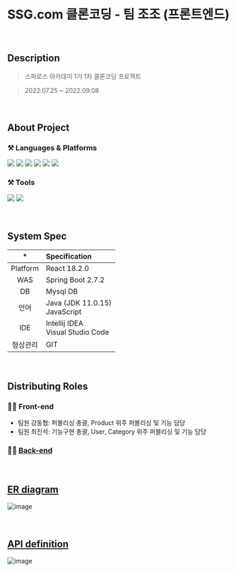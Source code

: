 # SSG.com 클론코딩  - 팀 조조 (프론트엔드)
  
  
  
  
　  
## Description

> 스파로스 아카데미 1기 1차 클론코딩 프로젝트

> 2022.07.25 ~ 2022.09.08  
  
  
  
  
　  
## About Project
### ⚒ Languages & Platforms
<img src="https://img.shields.io/badge/HTML5-E34F26?&style=for-the-badge&logo=HTML5&logoColor=white"/></a>
<img src="https://img.shields.io/badge/CSS-1572b6?&style=for-the-badge&logo=css3&logoColor=white"/></a>
<img src="https://img.shields.io/badge/JavaScript-F7DF1E?&style=for-the-badge&logo=JavaScript&logoColor=white"/></a>
<img src="https://img.shields.io/badge/React-61DAFB?style=for-the-badge&logo=React&logoColor=white"></a>
<img src="https://img.shields.io/badge/Axios-5A29E4?style=for-the-badge&logo=Axios&logoColor=white"> </a>
<img src="https://img.shields.io/badge/Recoil-61DAFB?style=for-the-badge&logo=Recoil&logoColor=white">

### ⚒ Tools
<img src="https://img.shields.io/badge/Visual%20Studio%20Code-007ACC?&style=for-the-badge&logo=Visual%20Studio%20Code&logoColor=white"/> </a>
<img src="https://img.shields.io/badge/Git-F05032?&style=for-the-badge&logo=Git&logoColor=white"/> </a>
  
  
  
　  
## System Spec

| * | Specification |
|:------:| :- |
| Platform | React 18.2.0 |
| WAS | Spring Boot 2.7.2 |
| DB | Mysql DB  |
| 언어 | Java (JDK 11.0.15) </br>JavaScript |
| IDE | Intellij IDEA </br>Visual Studio Code |
| 형상관리 | GIT |
  
  
  
  
　  
## Distributing Roles
### 👨‍💻 Front-end
* 팀원 강동협: 퍼블리싱 총괄, Product 위주 퍼블리싱 및 기능 담당
* 팀원 최진석: 기능구현 총괄, User, Category 위주 퍼블리싱 및 기능 담당



### 👨‍💻 [Back-end](https://github.com/shockim3710/jojo_cloneproject_back)
  
  
  
  
　  
## [ER diagram](https://www.erdcloud.com/d/xp3SgQBEqHSjAohSq)
![image](https://user-images.githubusercontent.com/60650967/188565314-7512a89e-b559-4bc3-a555-82889bd3d6db.png)
  
  
  
  
　  
## [API definition](https://docs.google.com/spreadsheets/d/1hM8PR1Gooo6hjINPKSwMS9sOXrUBAVZxQLKrA-TetUg/edit#gid=2003183701)
![image](https://user-images.githubusercontent.com/60650967/188804587-6cd12b47-af1f-4d00-bd6f-d86a8f5e4b6d.png)

